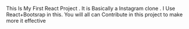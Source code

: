 This Is My First React Project . It is Basically a Instagram clone . I Use React+Bootsrap in this.
You will all can Contribute in this project to make more it effective

